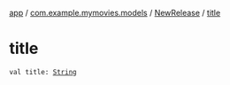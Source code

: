 [app](../../index.md) / [com.example.mymovies.models](../index.md) / [NewRelease](index.md) / [title](./title.md)

# title

`val title: `[`String`](https://kotlinlang.org/api/latest/jvm/stdlib/kotlin/-string/index.html)